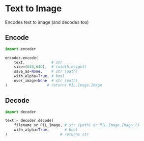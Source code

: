 # Text to Image
Encodes text to image (and decodes too)

## Encode
```py
import encoder

encoder.encode(
    text,            # str
    size=(640,640),  # (width,height)
    save_as=None,    # str (path)
    with_alpha=True, # bool
    over_image=None  # str (path)
)                  # returns PIL.Image.Image
```

## Decode
```py
import decoder

text = decoder.decode(
    filename_or_PIL_Image, # str (path) or PIL.Image.Image ()
    with_alpha=True,       # bool
)                        # returns str
```
